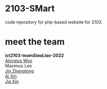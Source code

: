 # 2103-SMart
code repository for php-based website for 2103.

# meet the team
**ict2103-team*SiaoLiao*-2022**\
[Aloysius Woo](https://github.com/AloysiusWooRY)\
Maximus Lee\
[Jin Zhenglong](https://github.com/jzlong99)\
[Ai Xin](https://github.com/AiXin18)\
[Jia Xin](https://github.com/jiaxinlarhh)
